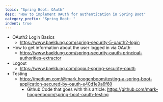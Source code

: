 ```yaml
---
topic: "Spring Boot: OAuth"
desc: "How to implement OAuth for authentication in Spring Boot"
category_prefix: "Spring Boot: "
indent: true
---
```



* OAuth2 Login Basics
   * <https://www.baeldung.com/spring-security-5-oauth2-login>
* How to get information about the user logged in via OAuth:
   * <https://www.baeldung.com/spring-security-oauth-principal-authorities-extractor>
* Logout 
   * <https://www.baeldung.com/logout-spring-security-oauth>
* Testing
   * <https://medium.com/@mark.hoogenboom/testing-a-spring-boot-application-secured-by-oauth-e40d1e9a6f60>
      * Github Code that goes with this article: <https://github.com/mark-hoogenboom/spring-boot-oauth-testing>

